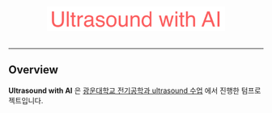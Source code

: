 <p align="center"><img src="ultrasound.png" width="70%" /><br><br></p>

-----------------

## Overview
**Ultrasound with AI** 은 [광운대학교 전기공학과 ultrasound 수업](./doc/t265.md) 에서 진행한 텀프로젝트입니다.
